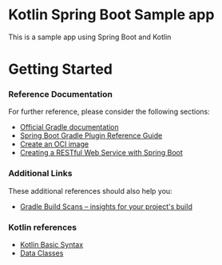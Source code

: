 # Kotlin Spring Boot Sample app
This is a sample app using Spring Boot and Kotlin

# Getting Started

### Reference Documentation
For further reference, please consider the following sections:

* [Official Gradle documentation](https://docs.gradle.org)
* [Spring Boot Gradle Plugin Reference Guide](https://docs.spring.io/spring-boot/docs/2.3.3.RELEASE/gradle-plugin/reference/html/)
* [Create an OCI image](https://docs.spring.io/spring-boot/docs/2.3.3.RELEASE/gradle-plugin/reference/html/#build-image)
* [Creating a RESTful Web Service with Spring Boot](https://kotlinlang.org/docs/tutorials/spring-boot-restful.html)

### Additional Links
These additional references should also help you:

* [Gradle Build Scans – insights for your project's build](https://scans.gradle.com#gradle)

### Kotlin references
* [Kotlin Basic Syntax](https://kotlinlang.org/docs/reference/basic-syntax.html)
* [Data Classes](https://kotlinlang.org/docs/reference/data-classes.html)


